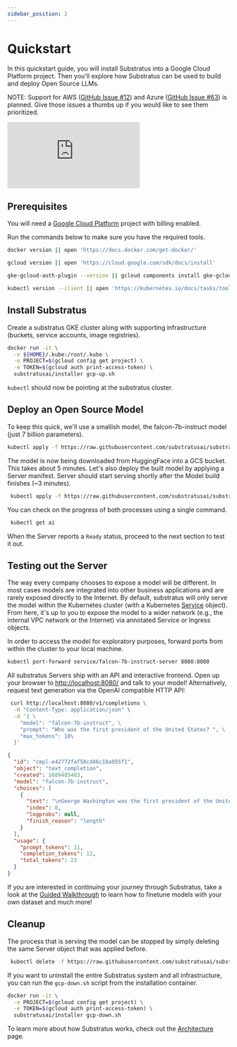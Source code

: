 ```yaml
---
sidebar_position: 2
---
```


# Quickstart

<!-- THE MARKDOWN (.md) FILE IS GENERATED FROM THE NOTEBOOK (.ipynb) FILE -->

In this quickstart guide, you will install Substratus into a Google Cloud Platform project. Then you'll explore how Substratus can be used to build and deploy Open Source LLMs.

NOTE: Support for AWS ([GitHub Issue #12](https://github.com/substratusai/substratus/issues/12)) and Azure ([GitHub Issue #63](https://github.com/substratusai/substratus/issues/63)) is planned. Give those issues a thumbs up if you would like to see them prioritized.

<!-- TODO: quickstart video -->

<div class="video-container">
  <iframe class="video" src="https://www.youtube.com/embed/dQw4w9WgXcQ" title="YouTube video player" frameborder="0" allow="accelerometer; autoplay; clipboard-write; encrypted-media; gyroscope; picture-in-picture; web-share" allowfullscreen></iframe>
</div>

## Prerequisites

You will need a [Google Cloud Platform](https://console.cloud.google.com/) project with billing enabled.

Run the commands below to make sure you have the required tools.


```bash
docker version || open 'https://docs.docker.com/get-docker/'
```


```bash
gcloud version || open 'https://cloud.google.com/sdk/docs/install'
```


```bash
gke-gcloud-auth-plugin --version || gcloud components install gke-gcloud-auth-plugin
```


```bash
kubectl version --client || open 'https://kubernetes.io/docs/tasks/tools/#kubectl'
```

## Install Substratus

Create a substratus GKE cluster along with supporting infrastructure (buckets, service accounts, image registries).


```bash
docker run -it \
  -v ${HOME}/.kube:/root/.kube \
  -e PROJECT=$(gcloud config get project) \
  -e TOKEN=$(gcloud auth print-access-token) \
  substratusai/installer gcp-up.sh
```

`kubectl` should now be pointing at the substratus cluster.

## Deploy an Open Source Model

To keep this quick, we'll use a smallish model, the falcon-7b-instruct model (just 7 billion parameters).


```bash
kubectl apply -f https://raw.githubusercontent.com/substratusai/substratus/main/examples/falcon-7b-instruct/base-model.yaml
```

The model is now being downloaded from HuggingFace into a GCS bucket. This takes about 5 minutes. 
Let's also deploy the built model by applying a Server manifest. Server should start serving shortly after the Model build finishes (~3 minutes).


```bash
 kubectl apply -f https://raw.githubusercontent.com/substratusai/substratus/main/examples/falcon-7b-instruct/server.yaml
```

You can check on the progress of both processes using a single command.


```bash
 kubectl get ai
```

When the Server reports a `Ready` status, proceed to the next section to test it out.

## Testing out the Server

The way every company chooses to expose a model will be different. In most cases models are integrated into other business applications and are rarely exposed directly to the Internet. By default, substratus will only serve the model within the Kubernetes cluster (with a Kubernetes [Service](https://kubernetes.io/docs/concepts/services-networking/service/) object). From here, it's up to you to expose the model to a wider network (e.g., the internal VPC network or the Internet) via annotated Service or Ingress objects.

In order to access the model for exploratory purposes, forward ports from within the cluster to your local machine.


```bash
kubectl port-forward service/falcon-7b-instruct-server 8080:8080
```

All substratus Servers ship with an API and interactive frontend. Open up your browser to [http://localhost:8080/](http://localhost:8080/) and talk to your model! Alternatively, request text generation via the OpenAI compatible HTTP API:


```bash
 curl http://localhost:8080/v1/completions \
  -H "Content-Type: application/json" \
  -d '{ \
    "model": "falcon-7b-instruct", \
    "prompt": "Who was the first president of the United States? ", \
    "max_tokens": 10\
  }' 
```

```json
{
  "id": "cmpl-e42772faf58cd46c18a955f1",
  "object": "text_completion",
  "created": 1689485483,
  "model": "falcon-7b-instruct",
  "choices": [
    {
      "text": "\nGeorge Washington was the first president of the United States.",
      "index": 0,
      "logprobs": null,
      "finish_reason": "length"
    }
  ],
  "usage": {
    "prompt_tokens": 11,
    "completion_tokens": 12,
    "total_tokens": 23
  }
}
```

If you are interested in continuing your journey through Substratus, take a look at the [Guided Walkthrough](./category/walkthrough) to learn how to finetune models with your own dataset and much more!

## Cleanup

The process that is serving the model can be stopped by simply deleting the same Server object that was applied before.


```bash
 kubectl delete -f https://raw.githubusercontent.com/substratusai/substratus/main/examples/falcon-7b-instruct/server.yaml
```

If you want to uninstall the entire Substratus system and all infrastructure, you can run the `gcp-down.sh` script from the installation container.


```bash
docker run -it \
  -e PROJECT=$(gcloud config get project) \
  -e TOKEN=$(gcloud auth print-access-token) \
  substratusai/installer gcp-down.sh
```

To learn more about how Substratus works, check out the [Architecture](./architecture) page.
